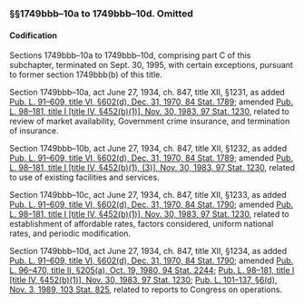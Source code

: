 ### §§1749bbb–10a to 1749bbb–10d. Omitted ###

#### Codification ####

Sections 1749bbb–10a to 1749bbb–10d, comprising part C of this subchapter, terminated on Sept. 30, 1995, with certain exceptions, pursuant to former section 1749bbb(b) of this title.

Section 1749bbb–10a, act June 27, 1934, ch. 847, title XII, §1231, as added [Pub. L. 91–609, title VI, §602(d), Dec. 31, 1970, 84 Stat. 1789](/statviewer.htm?volume=84&page=1789); amended [Pub. L. 98–181, title I [title IV, §452(b)(1)], Nov. 30, 1983, 97 Stat. 1230](/statviewer.htm?volume=97&page=1230), related to review of market availability, Government crime insurance, and termination of insurance.

Section 1749bbb–10b, act June 27, 1934, ch. 847, title XII, §1232, as added [Pub. L. 91–609, title VI, §602(d), Dec. 31, 1970, 84 Stat. 1789](/statviewer.htm?volume=84&page=1789); amended [Pub. L. 98–181, title I [title IV, §452(b)(1), (3)], Nov. 30, 1983, 97 Stat. 1230](/statviewer.htm?volume=97&page=1230), related to use of existing facilities and services.

Section 1749bbb–10c, act June 27, 1934, ch. 847, title XII, §1233, as added [Pub. L. 91–609, title VI, §602(d), Dec. 31, 1970, 84 Stat. 1790](/statviewer.htm?volume=84&page=1790); amended [Pub. L. 98–181, title I [title IV, §452(b)(1)], Nov. 30, 1983, 97 Stat. 1230](/statviewer.htm?volume=97&page=1230), related to establishment of affordable rates, factors considered, uniform national rates, and periodic modification.

Section 1749bbb–10d, act June 27, 1934, ch. 847, title XII, §1234, as added [Pub. L. 91–609, title VI, §602(d), Dec. 31, 1970, 84 Stat. 1790](/statviewer.htm?volume=84&page=1790); amended [Pub. L. 96–470, title II, §205(a), Oct. 19, 1980, 94 Stat. 2244](/statviewer.htm?volume=94&page=2244); [Pub. L. 98–181, title I [title IV, §452(b)(1)], Nov. 30, 1983, 97 Stat. 1230](/statviewer.htm?volume=97&page=1230); [Pub. L. 101–137, §6(d), Nov. 3, 1989, 103 Stat. 825](/statviewer.htm?volume=103&page=825), related to reports to Congress on operations.